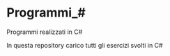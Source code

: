 # Programmi_#
Programmi realizzati in C#

In questa repository carico tutti gli esercizi svolti in C#
